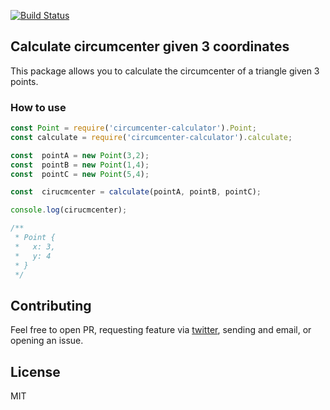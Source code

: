 [![Build Status](https://travis-ci.org/utnaf/circumcenter-calculator.svg?branch=master)](https://travis-ci.org/utnaf/circumcenter-calculator)

## Calculate circumcenter given 3 coordinates

This package allows you to calculate the circumcenter of a triangle given 3 points.

### How to use

```javascript
const Point = require('circumcenter-calculator').Point;
const calculate = require('circumcenter-calculator').calculate;

const  pointA = new Point(3,2);
const  pointB = new Point(1,4);
const  pointC = new Point(5,4);

const  cirucmcenter = calculate(pointA, pointB, pointC);

console.log(cirucmcenter);

/**
 * Point {
 *   x: 3,
 *   y: 4
 * }
 */
```

## Contributing
Feel free to open PR, requesting feature via [twitter](https://twitter.com/utnaf), sending and email, or opening an issue.

## License
MIT